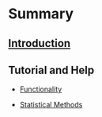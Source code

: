 # Summary

## [Introduction](README.md)

## Tutorial and Help 

* [Functionality](funs.md)

* [Statistical Methods](stats.md)